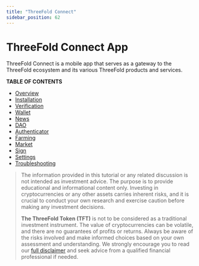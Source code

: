```yaml
---
title: "ThreeFold Connect"
sidebar_position: 62
---
```


# ThreeFold Connect App

ThreeFold Connect is a mobile app that serves as a gateway to the ThreeFold ecosystem and its various ThreeFold products and services. 

**TABLE OF CONTENTS**

- [Overview](./tfconnect_overview)
- [Installation](./tfconnect_installation)
- [Verification](./tfconnect_verification)
- [Wallet](./tfconnect_wallet)
- [News](./tfconnect_news)
- [DAO](./tfconnect_dao)
- [Authenticator](./tfconnect_authenticator)
- [Farming](./tfconnect_farming)
- [Market](./tfconnect_market)
- [Sign](./tfconnect_sign)
- [Settings](./tfconnect_settings)
- [Troubleshooting](./tfconnect_troubleshooting)

> The information provided in this tutorial or any related discussion is not intended as investment advice. The purpose is to provide educational and informational content only. Investing in cryptocurrencies or any other assets carries inherent risks, and it is crucial to conduct your own research and exercise caution before making any investment decisions. 
> 
> **The ThreeFold Token (TFT)** is not to be considered as a traditional investment instrument. The value of cryptocurrencies can be volatile, and there are no guarantees of profits or returns. Always be aware of the risks involved and make informed choices based on your own assessment and understanding. We strongly encourage you to read our [full disclaimer](../../knowledge_base/terms_conditions_all3/disclaimer) and seek advice from a qualified financial professional if needed.
